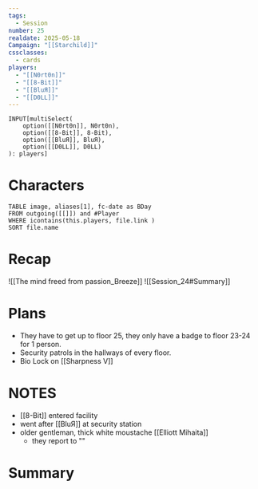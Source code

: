 ```yaml
---
tags:
  - Session
number: 25
realdate: 2025-05-18
Campaign: "[[Starchild]]"
cssclasses:
  - cards
players:
  - "[[N0rt0n]]"
  - "[[8-Bit]]"
  - "[[BluЯ]]"
  - "[[D0LL]]"
---
```

```meta-bind
INPUT[multiSelect(
	option([[N0rt0n]], N0rt0n),
	option([[8-Bit]], 8-Bit),
	option([[BluЯ]], BluЯ),
	option([[D0LL]], D0LL)
): players]
```
# Characters
```dataview
TABLE image, aliases[1], fc-date as BDay
FROM outgoing([[]]) and #Player
WHERE icontains(this.players, file.link )
SORT file.name
```
# Recap
![[The mind freed from passion_Breeze]]
![[Session_24#Summary]]
# Plans
- They have to get up to floor 25, they only have a badge to floor 23-24 for 1 person.
- Security patrols in the hallways of every floor.
- Bio Lock on [[Sharpness V]]
# NOTES
- [[8-Bit]] entered facility
- went after [[BluЯ]] at security station
- older gentleman, thick white moustache [[Elliott Mihaita]]
	- they report to ""
# Summary
